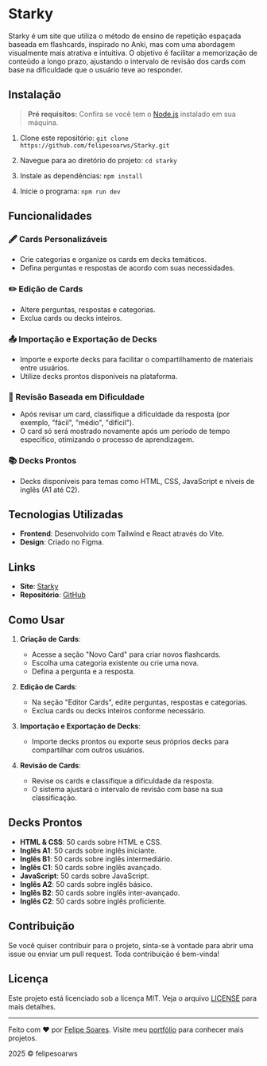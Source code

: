 # Starky

Starky é um site que utiliza o método de ensino de repetição espaçada baseada em flashcards, inspirado no Anki, mas com uma abordagem visualmente mais atrativa e intuitiva. O objetivo é facilitar a memorização de conteúdo a longo prazo, ajustando o intervalo de revisão dos cards com base na dificuldade que o usuário teve ao responder.

## Instalação
> **Pré requisitos:**
Confira se você tem o [Node.js](https://nodejs.org/) instalado em sua máquina.

1. Clone este repositório:
```git clone https://github.com/felipesoarws/Starky.git```

2. Navegue para ao diretório do projeto:
```cd starky```

3. Instale as dependências:
```npm install```

4. Inicie o programa:
```npm run dev```

## Funcionalidades

### 🖋️ Cards Personalizáveis
- Crie categorias e organize os cards em decks temáticos.
- Defina perguntas e respostas de acordo com suas necessidades.

### ✏️ Edição de Cards
- Altere perguntas, respostas e categorias.
- Exclua cards ou decks inteiros.

### 📤 Importação e Exportação de Decks
- Importe e exporte decks para facilitar o compartilhamento de materiais entre usuários.
- Utilize decks prontos disponíveis na plataforma.

### 🧠 Revisão Baseada em Dificuldade
- Após revisar um card, classifique a dificuldade da resposta (por exemplo, "fácil", "médio", "difícil").
- O card só será mostrado novamente após um período de tempo específico, otimizando o processo de aprendizagem.

### 📚 Decks Prontos
- Decks disponíveis para temas como HTML, CSS, JavaScript e níveis de inglês (A1 até C2).

## Tecnologias Utilizadas

- **Frontend**: Desenvolvido com Tailwind e React através do Vite.
- **Design**: Criado no Figma.

## Links

- **Site**: [Starky](https://starky.vercel.app/)
- **Repositório**: [GitHub](https://lnkd.in/dFBAxCYy)

## Como Usar

1. **Criação de Cards**:
   - Acesse a seção "Novo Card" para criar novos flashcards.
   - Escolha uma categoria existente ou crie uma nova.
   - Defina a pergunta e a resposta.

2. **Edição de Cards**:
   - Na seção "Editor Cards", edite perguntas, respostas e categorias.
   - Exclua cards ou decks inteiros conforme necessário.

3. **Importação e Exportação de Decks**:
   - Importe decks prontos ou exporte seus próprios decks para compartilhar com outros usuários.

4. **Revisão de Cards**:
   - Revise os cards e classifique a dificuldade da resposta.
   - O sistema ajustará o intervalo de revisão com base na sua classificação.

## Decks Prontos

- **HTML & CSS**: 50 cards sobre HTML e CSS.
- **Inglês A1**: 50 cards sobre inglês iniciante.
- **Inglês B1**: 50 cards sobre inglês intermediário.
- **Inglês C1**: 50 cards sobre inglês avançado.
- **JavaScript**: 50 cards sobre JavaScript.
- **Inglês A2**: 50 cards sobre inglês básico.
- **Inglês B2**: 50 cards sobre inglês inter-avançado.
- **Inglês C2**: 50 cards sobre inglês proficiente.

## Contribuição

Se você quiser contribuir para o projeto, sinta-se à vontade para abrir uma issue ou enviar um pull request. Toda contribuição é bem-vinda!

## Licença

Este projeto está licenciado sob a licença MIT. Veja o arquivo [LICENSE](LICENSE) para mais detalhes.

---

Feito com ❤️ por [Felipe Soares](https://www.linkedin.com/in/felipesoarws/). Visite meu [portfólio](https://felipesoarws.vercel.app/) para conhecer mais projetos.

2025 © felipesoarws
